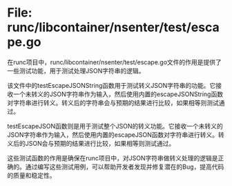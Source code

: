 # File: runc/libcontainer/nsenter/test/escape.go

在runc项目中，runc/libcontainer/nsenter/test/escape.go文件的作用是提供了一些测试功能，用于测试处理JSON字符串的逻辑。

该文件中的testEscapeJSONString函数用于测试转义JSON字符串的功能。它接收一个未转义的JSON字符串作为输入，然后使用内置的escapeJSONString函数对字符串进行转义。转义后的字符串会与预期的结果进行比较，如果相等则测试通过。

testEscapeJSON函数则是用于测试整个JSON的转义功能。它接收一个未转义的JSON字符串作为输入，然后使用内置的escapeJSON函数对字符串进行转义。转义后的JSON会与预期的结果进行比较，如果相等则测试通过。

这些测试函数的作用是确保在runc项目中，对JSON字符串做转义处理的逻辑是正确的。通过编写这些测试用例，可以帮助开发者发现并修复潜在的Bug，提高代码的质量和稳定性。

